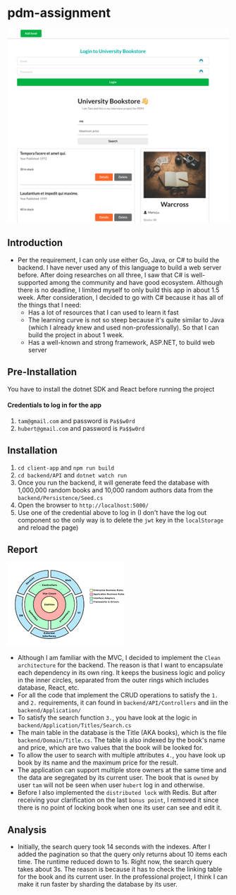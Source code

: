 # pdm-assignment

![demo](assets/hero.png)

## Introduction
- Per the requirement, I can only use either Go, Java, or C# to build the backend. I have never used any of this language to build a web server before. 
After doing researches on all three, I saw that C# is well-supported among the community and have good ecosystem. Although there is no deadline, I limited myself to only build this app
in about 1.5 week. After consideration, I decided to go with C# because it has all of the things that I need:
    - Has a lot of resources that I can used to learn it fast
    - The learning curve is not so steep because it's quite similar to Java (which I already knew and used non-professionally).
So that I can build the project in about 1 week.
    - Has a well-known and strong framework, ASP.NET, to build web server

## Pre-Installation
You have to install the dotnet SDK and React before running the project
####  Credentials to log in for the app
1. `tam@gmail.com` and password is `Pa$$w0rd`
2. `hubert@gmail.com` and password is `Pa$$w0rd`

## Installation
1. `cd client-app` and `npm run build`
2. `cd backend/API` and `dotnet watch run`
3. Once you run the backend, it will generate feed the database with 1,000,000 random books and 10,000 random authors data from the `backend/Persistence/Seed.cs`
4. Open the browser to `http://localhost:5000/`
5. Use one of the credential above to log in (I don't have the log out component so the only way is to delete the `jwt` key in the `localStorage` and reload the page)


## Report
![Clean Architecture](assets/clean-architecture.png)

- Although I am familiar with the MVC, I decided to implement the `Clean architecture` for the backend. The reason is that I want to encapsulate each dependency in its own ring. It keeps the business logic and policy in the inner circles, separated from the outer rings which includes database, React, etc.
- For all the code that implement the CRUD operations to satisfy the `1.` and `2.` requirements, it can found in `backend/API/Controllers` and iin the `backend/Application/`
- To satisfy the search function `3.`, you have look at the logic in `backend/Application/Titles/Search.cs`
- The main table in the database is the Title (AKA books), which is the file `backend/Domain/Title.cs`. The table is also indexed by the book's name and price, which are two values that the book will be looked for.
- To allow the user to search with multiple attributes `4.`, you have look up book by its name and the maximum price for the result.
- The application can support multiple store owners at the same time and the data are segregated by its current user. 
The book that is `owned` by user `tam` will not be seen when user `hubert` log in and otherwise. 
- Before I also implemented the `distributed lock` with Redis. But after receiving your clarification on the last `bonus point`, I removed it since there is no point
of locking book when one its user can see and edit it.


## Analysis 
- Initially, the search query took 14 seconds with the indexes. After I added the pagination so that the query only returns about 10 items each time. The runtime reduced down to 1s. 
Right now, the search query takes about 3s. The reason is because it has to check the linking table
for the book and its current user. In the professional project, I think I can make it run faster
by sharding the database by its user.